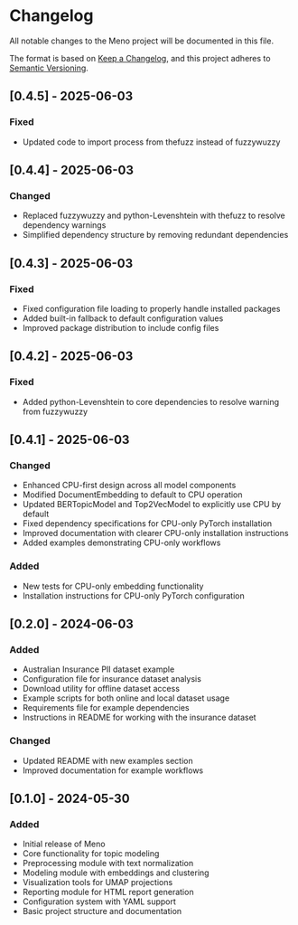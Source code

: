# Changelog

All notable changes to the Meno project will be documented in this file.

The format is based on [Keep a Changelog](https://keepachangelog.com/en/1.0.0/),
and this project adheres to [Semantic Versioning](https://semver.org/spec/v2.0.0.html).

## [0.4.5] - 2025-06-03

### Fixed
- Updated code to import process from thefuzz instead of fuzzywuzzy 

## [0.4.4] - 2025-06-03

### Changed
- Replaced fuzzywuzzy and python-Levenshtein with thefuzz to resolve dependency warnings
- Simplified dependency structure by removing redundant dependencies

## [0.4.3] - 2025-06-03

### Fixed
- Fixed configuration file loading to properly handle installed packages
- Added built-in fallback to default configuration values
- Improved package distribution to include config files

## [0.4.2] - 2025-06-03

### Fixed
- Added python-Levenshtein to core dependencies to resolve warning from fuzzywuzzy

## [0.4.1] - 2025-06-03

### Changed
- Enhanced CPU-first design across all model components
- Modified DocumentEmbedding to default to CPU operation
- Updated BERTopicModel and Top2VecModel to explicitly use CPU by default
- Fixed dependency specifications for CPU-only PyTorch installation
- Improved documentation with clearer CPU-only installation instructions
- Added examples demonstrating CPU-only workflows

### Added
- New tests for CPU-only embedding functionality
- Installation instructions for CPU-only PyTorch configuration

## [0.2.0] - 2024-06-03

### Added
- Australian Insurance PII dataset example
- Configuration file for insurance dataset analysis
- Download utility for offline dataset access
- Example scripts for both online and local dataset usage
- Requirements file for example dependencies
- Instructions in README for working with the insurance dataset

### Changed
- Updated README with new examples section
- Improved documentation for example workflows

## [0.1.0] - 2024-05-30

### Added
- Initial release of Meno
- Core functionality for topic modeling
- Preprocessing module with text normalization
- Modeling module with embeddings and clustering
- Visualization tools for UMAP projections
- Reporting module for HTML report generation
- Configuration system with YAML support
- Basic project structure and documentation